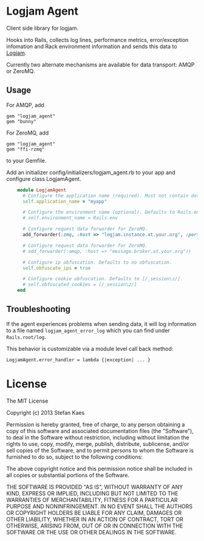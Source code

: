 # Logjam Agent

Client side library for logjam.

Hooks into Rails, collects log lines, performance metrics, error/exception infomation and Rack
environment information and sends this data to [Logjam](https://github.com/skaes/logjam_app).

Currently two alternate mechanisms are available for data transport: AMQP or ZeroMQ.

## Usage

For AMQP, add

    gem "logjam_agent"
    gem "bunny"

For ZeroMQ, add

    gem "logjam_agent"
    gem "ffi-rzmq"

to your Gemfile.

Add an initializer
    config/initializers/logjam_agent.rb
to your app and configure class LogjamAgent.

````ruby
    module LogjamAgent
      # Configure the application name (required). Must not contain dots of hyphens.
      self.application_name = "myapp"

      # Configure the environment name (optional). Defaults to Rails.env.
      # self.environment_name = Rails.env

      # Configure request data forwarder for ZeroMQ.
      add_forwarder(:zmq, :host => "logjam.instance.at.your.org", :port => 9605)

      # Configure request data forwarder for ZeroMQ.
      # add_forwarder(:amqp, :host => "message.broker.at.your.org"))

      # Configure ip obfuscation. Defaults to no obfuscation.
      self.obfuscate_ips = true

      # Configure cookie obfuscation. Defaults to [/_session\z/].
      # self.obfuscated_cookies = [/_session\z/]
    end
````

## Troubleshooting

If the agent experiences problems when sending data, it will log information to a file named
`logjam_agent_error_log` which you can find under `Rails.root/log`.

This behavior is customizable via a module level call back method:

    LogjamAgent.error_handler = lambda {|exception| ... }

# License

The MIT License

Copyright (c) 2013 Stefan Kaes

Permission is hereby granted, free of charge, to any person obtaining a copy
of this software and associated documentation files (the "Software"), to deal
in the Software without restriction, including without limitation the rights
to use, copy, modify, merge, publish, distribute, sublicense, and/or sell
copies of the Software, and to permit persons to whom the Software is
furnished to do so, subject to the following conditions:

The above copyright notice and this permission notice shall be included in
all copies or substantial portions of the Software.

THE SOFTWARE IS PROVIDED "AS IS", WITHOUT WARRANTY OF ANY KIND, EXPRESS OR
IMPLIED, INCLUDING BUT NOT LIMITED TO THE WARRANTIES OF MERCHANTABILITY,
FITNESS FOR A PARTICULAR PURPOSE AND NONINFRINGEMENT. IN NO EVENT SHALL THE
AUTHORS OR COPYRIGHT HOLDERS BE LIABLE FOR ANY CLAIM, DAMAGES OR OTHER
LIABILITY, WHETHER IN AN ACTION OF CONTRACT, TORT OR OTHERWISE, ARISING FROM,
OUT OF OR IN CONNECTION WITH THE SOFTWARE OR THE USE OR OTHER DEALINGS IN
THE SOFTWARE.





